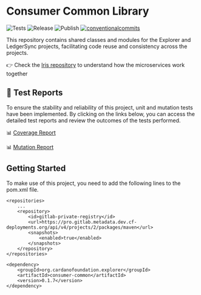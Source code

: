 # Consumer Common Library

<p align="left">
<img alt="Tests" src="https://github.com/cardano-foundation/cf-java-cardano-common-explorer/actions/workflows/tests.yaml/badge.svg?branch=main" />
<img alt="Release" src="https://github.com/cardano-foundation/cf-java-cardano-common-explorer/actions/workflows/release.yaml/badge.svg?branch=main" />
<img alt="Publish" src="https://github.com/cardano-foundation/cf-java-cardano-common-explorer/actions/workflows/publish.yaml/badge.svg?branch=main" />
<a href="https://conventionalcommits.org"><img alt="conventionalcommits" src="https://img.shields.io/badge/Conventional%20Commits-1.0.0-%23FE5196?logo=conventionalcommits" /></a>
</p>

This repository contains shared classes and modules for the Explorer and LedgerSync projects, facilitating code reuse and consistency across the projects.

👉 Check the [Iris repository](https://github.com/cardano-foundation/cf-explorer) to understand how the microservices work together

## 🧪 Test Reports

To ensure the stability and reliability of this project, unit and mutation tests have been implemented. By clicking on the links below, you can access the detailed test reports and review the outcomes of the tests performed.

📊 [Coverage Report](https://cardano-foundation.github.io/cf-java-cardano-common-explorer/html-report/reporthtml.html)

📊 [Mutation Report](https://cardano-foundation.github.io/cf-java-cardano-common-explorer/mutation-report/)

## Getting Started

To make use of this project, you need to add the following lines to the pom.xml file.

```
<repositories>
    ...
    <repository>
        <id>gitlab-private-registry</id>
        <url>https://pro.gitlab.metadata.dev.cf-deployments.org/api/v4/projects/2/packages/maven</url>
        <snapshots>
            <enabled>true</enabled>
        </snapshots>
    </repository>
</repositories>
```

```
<dependency>
    <groupId>org.cardanofoundation.explorer</groupId>
    <artifactId>consumer-common</artifactId>
    <version>0.1.7</version>
</dependency>
```




